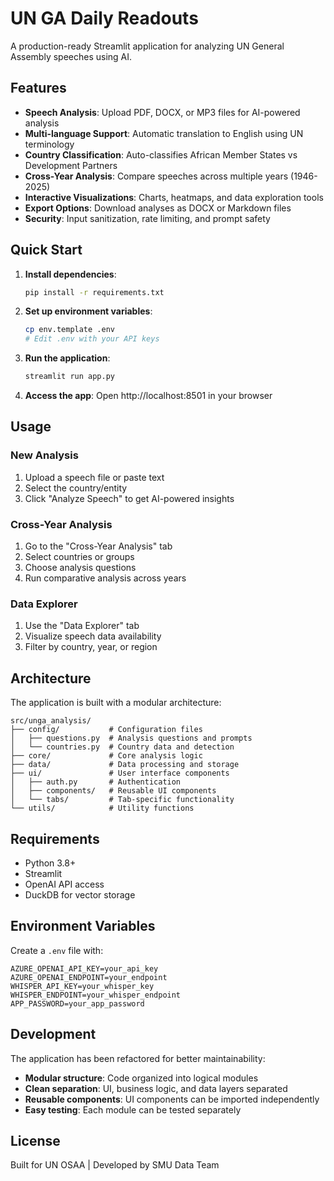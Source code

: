 # UN GA Daily Readouts

A production-ready Streamlit application for analyzing UN General Assembly speeches using AI.

## Features

- **Speech Analysis**: Upload PDF, DOCX, or MP3 files for AI-powered analysis
- **Multi-language Support**: Automatic translation to English using UN terminology
- **Country Classification**: Auto-classifies African Member States vs Development Partners
- **Cross-Year Analysis**: Compare speeches across multiple years (1946-2025)
- **Interactive Visualizations**: Charts, heatmaps, and data exploration tools
- **Export Options**: Download analyses as DOCX or Markdown files
- **Security**: Input sanitization, rate limiting, and prompt safety

## Quick Start

1. **Install dependencies**:
   ```bash
   pip install -r requirements.txt
   ```

2. **Set up environment variables**:
   ```bash
   cp env.template .env
   # Edit .env with your API keys
   ```

3. **Run the application**:
   ```bash
   streamlit run app.py
   ```

4. **Access the app**: Open http://localhost:8501 in your browser

## Usage

### New Analysis
1. Upload a speech file or paste text
2. Select the country/entity
3. Click "Analyze Speech" to get AI-powered insights

### Cross-Year Analysis
1. Go to the "Cross-Year Analysis" tab
2. Select countries or groups
3. Choose analysis questions
4. Run comparative analysis across years

### Data Explorer
1. Use the "Data Explorer" tab
2. Visualize speech data availability
3. Filter by country, year, or region

## Architecture

The application is built with a modular architecture:

```
src/unga_analysis/
├── config/           # Configuration files
│   ├── questions.py  # Analysis questions and prompts
│   └── countries.py  # Country data and detection
├── core/             # Core analysis logic
├── data/             # Data processing and storage
├── ui/               # User interface components
│   ├── auth.py       # Authentication
│   ├── components/   # Reusable UI components
│   └── tabs/         # Tab-specific functionality
└── utils/            # Utility functions
```

## Requirements

- Python 3.8+
- Streamlit
- OpenAI API access
- DuckDB for vector storage

## Environment Variables

Create a `.env` file with:

```env
AZURE_OPENAI_API_KEY=your_api_key
AZURE_OPENAI_ENDPOINT=your_endpoint
WHISPER_API_KEY=your_whisper_key
WHISPER_ENDPOINT=your_whisper_endpoint
APP_PASSWORD=your_app_password
```

## Development

The application has been refactored for better maintainability:

- **Modular structure**: Code organized into logical modules
- **Clean separation**: UI, business logic, and data layers separated
- **Reusable components**: UI components can be imported independently
- **Easy testing**: Each module can be tested separately

## License

Built for UN OSAA | Developed by SMU Data Team